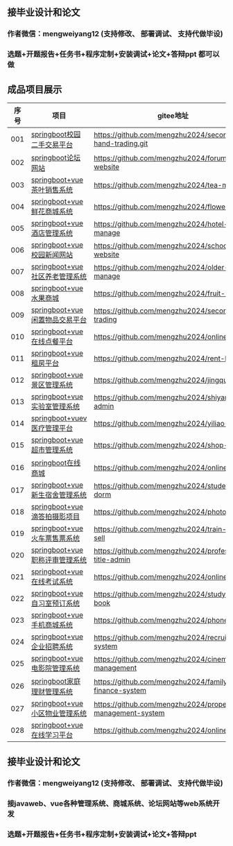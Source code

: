 ## 接毕业设计和论文

### 作者微信：mengweiyang12  (支持修改、 部署调试、 支持代做毕设)

### 选题+开题报告+任务书+程序定制+安装调试+论文+答辩ppt  都可以做

## 成品项目展示
| 序号  | 项目                                                                                        | gitee地址                                            |
|-----|-------------------------------------------------------------------------------------------|---------------------------------------------------|
| 001 | [springboot校园二手交易平台](https://github.com/mengzhu2024/second-hand-trading.git)                   | https://github.com/mengzhu2024/second-hand-trading.git |
| 002 | [springboot论坛网站](https://github.com/mengzhu2024/forum-website)                  | https://github.com/mengzhu2024/forum-website |
| 003 | [springboot+vue茶叶销售系统](https://github.com/mengzhu2024/tea-mall)                            | https://github.com/mengzhu2024/tea-mall |
| 004 | [springboot+vue鲜花商城系统](https://github.com/mengzhu2024/flower-mall)                         | https://github.com/mengzhu2024/flower-mall |
| 005 | [springboot+vue酒店管理系统](https://github.com/mengzhu2024/hotel-manage)                        | https://github.com/mengzhu2024/hotel-manage |
| 006 | [springboot+vue校园新闻网站](https://github.com/mengzhu2024/school-website)                      | https://github.com/mengzhu2024/school-website |
| 007 | [springboot+vue社区养老管理系统](https://github.com/mengzhu2024/older-manage)                      | https://github.com/mengzhu2024/older-manage |
| 008 | [springboot+vue水果商城](https://github.com/mengzhu2024/fruit-mall)                            | https://github.com/mengzhu2024/fruit-mall |
| 009 | [springboot+vue闲置物品交易平台](https://github.com/mengzhu2024/second-trading)                    | https://github.com/mengzhu2024/second-trading |
| 010 | [springboot+vue在线点餐平台](https://github.com/mengzhu2024/online-food)                         | https://github.com/mengzhu2024/online-food |
| 011 | [springboot+vue租房平台](https://github.com/mengzhu2024/rent-house)                            | https://github.com/mengzhu2024/rent-house |
| 012 | [springboot+vue景区管理系统](https://github.com/mengzhu2024/jingqu-admin)                        | https://github.com/mengzhu2024/jingqu-admin |
| 013 | [springboot+vue实验室管理系统](https://github.com/mengzhu2024/shiyanshi-admin)                    | https://github.com/mengzhu2024/shiyanshi-admin |
| 014 | [springboot+vuev医疗管理平台](https://github.com/mengzhu2024/yiliao-admin)                       | https://github.com/mengzhu2024/yiliao-admin |
| 015 | [springboot+vue超市管理系统](https://github.com/mengzhu2024/shop-admin)                  | https://github.com/mengzhu2024/shop-admin |
| 016 | [springboot在线商城](https://github.com/mengzhu2024/online-shop)                    | https://github.com/mengzhu2024/online-shop |
| 017 | [springboot+vue新生宿舍管理系统](https://github.com/mengzhu2024/student-dorm)                      | https://github.com/mengzhu2024/student-dorm |
| 018 | [springboot+vue滴答拍摄影项目](https://github.com/mengzhu2024/photography)                        | https://github.com/mengzhu2024/photography |
| 019 | [springboot+vue火车票售票系统](https://github.com/mengzhu2024/train-ticket-sell)                  | https://github.com/mengzhu2024/train-ticket-sell |
| 020 | [springboot+vue职称评审管理系统](https://github.com/mengzhu2024/professional-title-admin)          | https://github.com/mengzhu2024/professional-title-admin |
| 021 | [springboot+vue在线考试系统](https://github.com/mengzhu2024/online-exam)                         | https://github.com/mengzhu2024/online-exam |
| 022 | [springboot+vue自习室预订系统](https://github.com/mengzhu2024/studyroom-book ) | https://github.com/mengzhu2024/studyroom-book  |
| 023 | [springboot+vue手机商城系统](https://github.com/mengzhu2024/phone-shop)                          | https://github.com/mengzhu2024/phone-shop |
| 024 | [springboot+vue企业招聘系统](https://github.com/mengzhu2024/recruit-system)| https://github.com/mengzhu2024/recruit-system |
| 025 | [springboot+vue电影院管理系统](https://github.com/mengzhu2024/cinema-management)| https://github.com/mengzhu2024/cinema-management |
| 026 | [springboot家庭理财管理系统](https://github.com/mengzhu2024/family-finance-system)| https://github.com/mengzhu2024/family-finance-system |
| 027 | [springboot+vue小区物业管理系统](https://github.com/mengzhu2024/property-management-system)| https://github.com/mengzhu2024/property-management-system |
| 028 | [springboot+vue在线学习平台](https://github.com/mengzhu2024/online-study)| https://github.com/mengzhu2024/online-study |
## 接毕业设计和论文

### 作者微信：mengweiyang12   (支持修改、 部署调试、 支持代做毕设)

### 接javaweb、vue各种管理系统、商城系统、论坛网站等web系统开发

### 选题+开题报告+任务书+程序定制+安装调试+论文+答辩ppt
